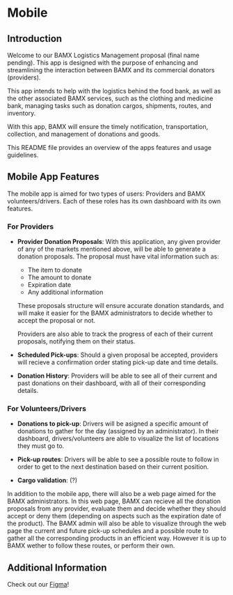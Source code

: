 # Mobile

## Introduction

Welcome to our BAMX Logistics Management proposal (final name pending). This app is designed with the purpose of enhancing and streamlining the interaction between BAMX and its commercial donators (providers). 

This app intends to help with the logistics behind the food bank, as well as the other associated BAMX services, such as the clothing and medicine bank, managing tasks such as donation cargos, shipments, routes, and inventory.

With this app, BAMX will ensure the timely notification, transportation, collection, and management of donations and goods.

This README file provides an overview of the apps features and usage guidelines.

## Mobile App Features
The mobile app is aimed for two types of users: Providers and BAMX volunteers/drivers. Each of these roles has its own dashboard with its own features.

### For Providers

- __Provider Donation Proposals__: With this application, any given provider of any of the markets mentioned above, will be able to generate a donation proposals. The proposal must have vital information such as:
    - The item to donate
    - The amount to donate
    - Expiration date
    - Any additional information

    These proposals structure will ensure accurate donation standards, and will make it easier for the BAMX administrators to decide whether to accept the proposal or not.

    Providers are also able to track the progress of each of their current proposals, notifying them on their status.

- __Scheduled Pick-ups__: Should a given proposal be accepted, providers will recieve a confirmation order stating pick-up date and time details.

- __Donation History__: Providers will be able to see all of their current and past donations on their dashboard, with all of their corresponding details.

### For Volunteers/Drivers

- __Donations to pick-up__: Drivers will be asigned a specific amount of donations to gather for the day (assigned by an administrator). In their dashboard, drivers/volunteers are able to visualize the list of locations they must go to.

- __Pick-up routes__: Drivers will be able to see a possible route to follow in order to get to the next destination based on their current position.

- __Cargo validation__: (?)

In addition to the mobile app, there will also be a web page aimed for the BAMX administrators. In this web page, BAMX can recieve all the donation proposals from any provider, evaluate them and decide whether they should accept or deny them (depending on aspects such as the expiration date of the product). The BAMX admin will also be able to visualize through the web page the current and future pick-up schedules and a possible route to gather all the corresponding products in an efficient way. However it is up to BAMX wether to follow these routes, or perform their own. 

## Additional Information
Check out our [Figma](https://www.figma.com/file/5oSU2v4PJvEKnWpgKa5u4r/Mobile-Design?type=design&node-id=215-128&mode=design&t=PTZ7YHq3hnEneuat-0)!